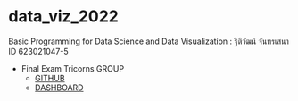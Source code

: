 # data_viz_2022
Basic Programming for Data Science and Data Visualization : ฐิติวัฒน์ จันทรเสนา ID 623021047-5
* Final Exam Tricorns GROUP
  * [GITHUB](https://github.com/ThitiwatJtrsn/data_viz_2022/blob/main/Final_DataViz.ipynb)
  * [DASHBOARD](https://datastudio.google.com/u/0/reporting/777c1306-b151-4425-be8d-75d23c0bc2f2/page/z7BqC/edit?fbclid=IwAR3c5tZbkfiGbxA3H2zO_hcaRujFA2m3OHR3hvTu-is111YKhMYpe9rUeEs)
